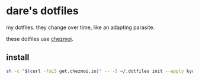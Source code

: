 # dare's dotfiles

my dotfiles. they change over time, like an adapting parasite.

these dotfiles use [chezmoi](https://chezmoi.io).

<!-- TODO: add # included list -->

## install

```sh
sh -c "$(curl -fsLS get.chezmoi.io)" -- -S ~/.dotfiles init --apply kyoline
```
